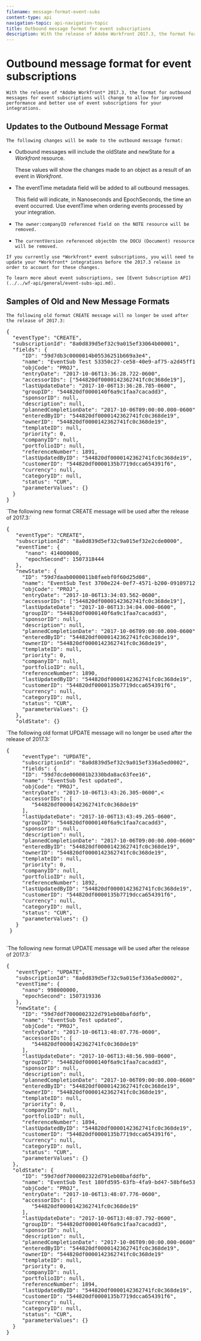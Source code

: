 ```yaml
---
filename: message-format-event-subs
content-type: api
navigation-topic: api-navigation-topic
title: Outbound message format for event subscriptions
description: With the release of Adobe Workfront 2017.3, the format for outbound messages for event subscriptions will change to allow for improved performance and better use of event subscriptions for your integrations.
---
```


# Outbound message format for event subscriptions

`With the release of *Adobe Workfront* 2017.3, the format for outbound messages for event subscriptions will change to allow for improved performance and better use of event subscriptions for your integrations.`

## Updates to the Outbound Message Format

`The following changes will be made to the outbound message format:`

* Outbound messages will include the oldState and newState for a *Workfront* resource.

  These values will show the changes made to an object as a result of an event in *Workfront*.

* The eventTime metadata field will be added to all outbound messages.

  This field will indicate, in Nanoseconds and EpochSeconds, the time an event occurred. Use eventTime when ordering events processed by your integration.

* `The owner:companyID referenced field on the NOTE resource will be removed.` 
* `The currentVersion referenced objectOn the DOCU (Document) resource will be removed.`

`If you currently use *Workfront* event subscriptions, you will need to update your *Workfront* integrations before the 2017.3 release in order to account for these changes.`

`To learn more about event subscriptions, see [Event Subscription API](../../wf-api/general/event-subs-api.md).`

## Samples of Old and New Message Formats

`The following old format CREATE message will no longer be used after the release of 2017.3:` 
<pre>{
&nbsp;&nbsp;"eventType": "CREATE",
&nbsp;&nbsp;"subscriptionId": "8a0d839d5ef32c9a015ef33064b00001",
&nbsp;&nbsp;"fields": {
&nbsp;&nbsp;&nbsp;&nbsp;&nbsp;"ID": "59d7db3c0000014b05536251b669a3e4",
&nbsp;&nbsp;&nbsp;&nbsp;&nbsp;"name": "EventSub Test 53350c27-ce58-40e9-af75-a2d45ff13046",
&nbsp;&nbsp;&nbsp;&nbsp;&nbsp;"objCode": "PROJ",
&nbsp;&nbsp;&nbsp;&nbsp;&nbsp;"entryDate": "2017-10-06T13:36:28.722-0600",
 &nbsp;&nbsp;&nbsp;&nbsp;"accessorIDs": ["544820df0000142362741fc0c368de19"],
 &nbsp;&nbsp;&nbsp;&nbsp;"lastUpdateDate": "2017-10-06T13:36:28.785-0600",
 &nbsp;&nbsp;&nbsp;&nbsp;"groupID": "544820df0000140f6a9c1faa7cacadd3",
 &nbsp;&nbsp;&nbsp;&nbsp;"sponsorID": null,
 &nbsp;&nbsp;&nbsp;&nbsp;"description": null,
 &nbsp;&nbsp;&nbsp;&nbsp;"plannedCompletionDate": "2017-10-06T09:00:00.000-0600",
 &nbsp;&nbsp;&nbsp;&nbsp;"enteredByID": "544820df0000142362741fc0c368de19",
 &nbsp;&nbsp;&nbsp;&nbsp;"ownerID": "544820df0000142362741fc0c368de19",
 &nbsp;&nbsp;&nbsp;&nbsp;"templateID": null,
 &nbsp;&nbsp;&nbsp;&nbsp;"priority": 0,
 &nbsp;&nbsp;&nbsp;&nbsp;"companyID": null,
 &nbsp;&nbsp;&nbsp;&nbsp;"portfolioID": null,
 &nbsp;&nbsp;&nbsp;&nbsp;"referenceNumber": 1891,
 &nbsp;&nbsp;&nbsp;&nbsp;"lastUpdatedByID": "544820df0000142362741fc0c368de19",
 &nbsp;&nbsp;&nbsp;&nbsp;"customerID": "544820df0000135b7719dcca654391f6",
 &nbsp;&nbsp;&nbsp;&nbsp;"currency": null,
 &nbsp;&nbsp;&nbsp;&nbsp;"categoryID": null,
 &nbsp;&nbsp;&nbsp;&nbsp;"status": "CUR",
 &nbsp;&nbsp;&nbsp;&nbsp;"parameterValues": {}
 &nbsp;}<br>}</pre>`The following new format CREATE message will be used after the release of 2017.3:` 
<pre>{
 &nbsp;&nbsp;"eventType": "CREATE",
 &nbsp;&nbsp;"subscriptionId": "8a0d839d5ef32c9a015ef32e2cde0000",
 &nbsp;&nbsp;"eventTime": {
 &nbsp;&nbsp;&nbsp;  "nano": 414000000,
 &nbsp;&nbsp;&nbsp;&nbsp;&nbsp;"epochSecond": 1507318444
 &nbsp;&nbsp;},
 &nbsp;&nbsp;"newState": {
 &nbsp;&nbsp;&nbsp;&nbsp;"ID": "59d7daab0000011b8faebf0f60d25d08",
 &nbsp;&nbsp;&nbsp;&nbsp;"name": "EventSub Test 3700e224-0ef7-4571-b200-09109712152c",
 &nbsp;&nbsp;&nbsp;&nbsp;"objCode": "PROJ",
 &nbsp;&nbsp;&nbsp;&nbsp;"entryDate": "2017-10-06T13:34:03.562-0600",
 &nbsp;&nbsp;&nbsp;&nbsp;"accessorIDs": ["544820df0000142362741fc0c368de19"],
 &nbsp;&nbsp;&nbsp;&nbsp;"lastUpdateDate": "2017-10-06T13:34:04.000-0600",
 &nbsp;&nbsp;&nbsp;&nbsp;"groupID": "544820df0000140f6a9c1faa7cacadd3",
 &nbsp;&nbsp;&nbsp;&nbsp;"sponsorID": null,
 &nbsp;&nbsp;&nbsp;&nbsp;"description": null,
 &nbsp;&nbsp;&nbsp;&nbsp;"plannedCompletionDate": "2017-10-06T09:00:00.000-0600",
 &nbsp;&nbsp;&nbsp;&nbsp;"enteredByID": "544820df0000142362741fc0c368de19",
 &nbsp;&nbsp;&nbsp;&nbsp;"ownerID": "544820df0000142362741fc0c368de19",
 &nbsp;&nbsp;&nbsp;&nbsp;"templateID": null,
 &nbsp;&nbsp;&nbsp;&nbsp;"priority": 0,
 &nbsp;&nbsp;&nbsp;&nbsp;"companyID": null,
 &nbsp;&nbsp;&nbsp;&nbsp;"portfolioID": null,
 &nbsp;&nbsp;&nbsp;&nbsp;"referenceNumber": 1890,
 &nbsp;&nbsp;&nbsp;&nbsp;"lastUpdatedByID": "544820df0000142362741fc0c368de19",
 &nbsp;&nbsp;&nbsp;&nbsp;"customerID": "544820df0000135b7719dcca654391f6",
 &nbsp;&nbsp;&nbsp;&nbsp;"currency": null,
 &nbsp;&nbsp;&nbsp;&nbsp;"categoryID": null,
 &nbsp;&nbsp;&nbsp;&nbsp;"status": "CUR",
 &nbsp;&nbsp;&nbsp;&nbsp;"parameterValues": {}
 &nbsp;&nbsp;},
 &nbsp;&nbsp;"oldState": {}
</pre>`The following old format UPDATE message will no longer be used after the release of 2017.3:` 
<pre>{
 &nbsp;&nbsp;&nbsp;&nbsp;"eventType": "UPDATE",
 &nbsp;&nbsp;&nbsp;&nbsp;"subscriptionId": "8a0d839d5ef32c9a015ef336a5ed0002",
 &nbsp;&nbsp;&nbsp;&nbsp;"fields": {
 &nbsp;&nbsp;&nbsp;&nbsp;"ID": "59d7dcde000001b2330bda8ac63fee16",
 &nbsp;&nbsp;&nbsp;&nbsp;"name": "EventSub Test updated",
 &nbsp;&nbsp;&nbsp;&nbsp;"objCode": "PROJ",
 &nbsp;&nbsp;&nbsp;&nbsp;"entryDate": "2017-10-06T13:43:26.305-0600",<
 &nbsp;&nbsp;&nbsp;&nbsp;"accessorIDs": [
 &nbsp;&nbsp;&nbsp;&nbsp;&nbsp;&nbsp; "544820df0000142362741fc0c368de19"
 &nbsp;&nbsp;&nbsp;&nbsp;],
 &nbsp;&nbsp;&nbsp;&nbsp;"lastUpdateDate": "2017-10-06T13:43:49.265-0600",
 &nbsp;&nbsp;&nbsp;&nbsp;"groupID": "544820df0000140f6a9c1faa7cacadd3",
 &nbsp;&nbsp;&nbsp;&nbsp;"sponsorID": null,
 &nbsp;&nbsp;&nbsp;&nbsp;"description": null,
 &nbsp;&nbsp;&nbsp;&nbsp;"plannedCompletionDate": "2017-10-06T09:00:00.000-0600",
 &nbsp;&nbsp;&nbsp;&nbsp;"enteredByID": "544820df0000142362741fc0c368de19",
 &nbsp;&nbsp;&nbsp;&nbsp;"ownerID": "544820df0000142362741fc0c368de19",
 &nbsp;&nbsp;&nbsp;&nbsp;"templateID": null,
 &nbsp;&nbsp; &nbsp;"priority": 0,
 &nbsp;&nbsp;&nbsp;&nbsp;"companyID": null,
 &nbsp;&nbsp;&nbsp;&nbsp;"portfolioID": null,
 &nbsp;&nbsp;&nbsp;&nbsp;"referenceNumber": 1892,
 &nbsp;&nbsp;&nbsp;&nbsp;"lastUpdatedByID": "544820df0000142362741fc0c368de19",
&nbsp;&nbsp;&nbsp;&nbsp;&nbsp;"customerID": "544820df0000135b7719dcca654391f6",
 &nbsp;&nbsp;&nbsp;&nbsp;"currency": null,
 &nbsp;&nbsp;&nbsp;&nbsp;"categoryID": null,
 &nbsp;&nbsp;&nbsp;&nbsp;"status": "CUR",
&nbsp;&nbsp;&nbsp;&nbsp;&nbsp;"parameterValues": {}
 &nbsp;&nbsp;}
&nbsp;}
&nbsp;</pre>`The following new format UPDATE message will be used after the release of 2017.3:` 
<pre>{
 &nbsp; "eventType": "UPDATE",
 &nbsp;&nbsp;"subscriptionId": "8a0d839d5ef32c9a015ef336a5ed0002",
 &nbsp;&nbsp;"eventTime": {
 &nbsp;&nbsp;&nbsp;&nbsp;"nano": 998000000,
 &nbsp;&nbsp;&nbsp;&nbsp;"epochSecond": 1507319336
 &nbsp;&nbsp;},
 &nbsp;&nbsp;"newState": {
 &nbsp;&nbsp;&nbsp;&nbsp;"ID": "59d7ddf7000002322d791eb08bafddfb",
 &nbsp;&nbsp;&nbsp;&nbsp;"name": "EventSub Test updated",
 &nbsp;&nbsp;&nbsp;&nbsp;"objCode": "PROJ",
 &nbsp;&nbsp;&nbsp;&nbsp;"entryDate": "2017-10-06T13:48:07.776-0600",
 &nbsp;&nbsp;&nbsp;&nbsp;"accessorIDs": [
 &nbsp;&nbsp;&nbsp;&nbsp;&nbsp;&nbsp;&nbsp;"544820df0000142362741fc0c368de19"
 &nbsp;&nbsp;&nbsp;&nbsp;],
 &nbsp;&nbsp;&nbsp;&nbsp;"lastUpdateDate": "2017-10-06T13:48:56.980-0600",
 &nbsp;&nbsp;&nbsp;&nbsp;"groupID": "544820df0000140f6a9c1faa7cacadd3",
 &nbsp;&nbsp;&nbsp;&nbsp;"sponsorID": null,
 &nbsp;&nbsp;&nbsp;&nbsp;"description": null,
 &nbsp;&nbsp;&nbsp;&nbsp;"plannedCompletionDate": "2017-10-06T09:00:00.000-0600",
 &nbsp;&nbsp;&nbsp;&nbsp;"enteredByID": "544820df0000142362741fc0c368de19",
 &nbsp;&nbsp;&nbsp;&nbsp;"ownerID": "544820df0000142362741fc0c368de19",
 &nbsp;&nbsp;&nbsp;&nbsp;"templateID": null,
 &nbsp;&nbsp;&nbsp;&nbsp;"priority": 0,
 &nbsp;&nbsp;&nbsp;&nbsp;"companyID": null,
 &nbsp;&nbsp;&nbsp;&nbsp;"portfolioID": null,
 &nbsp;&nbsp;&nbsp;&nbsp;"referenceNumber": 1894,
 &nbsp;&nbsp;&nbsp;&nbsp;"lastUpdatedByID": "544820df0000142362741fc0c368de19",
 &nbsp;&nbsp;&nbsp;&nbsp;"customerID": "544820df0000135b7719dcca654391f6",
 &nbsp;&nbsp;&nbsp;&nbsp;"currency": null,
 &nbsp;&nbsp;&nbsp;&nbsp;"categoryID": null,
 &nbsp;&nbsp;&nbsp;&nbsp;"status": "CUR",
 &nbsp;&nbsp;&nbsp;&nbsp;"parameterValues": {}
 &nbsp;},
 &nbsp;"oldState": {
 &nbsp;&nbsp;&nbsp;&nbsp;"ID": "59d7ddf7000002322d791eb08bafddfb",
 &nbsp;&nbsp;&nbsp;&nbsp;"name": "EventSub Test 180fd595-63fb-4fa9-bd47-58bf6e53d964",
 &nbsp;&nbsp;&nbsp;&nbsp;"objCode": "PROJ",
 &nbsp;&nbsp;&nbsp;&nbsp;"entryDate": "2017-10-06T13:48:07.776-0600",
 &nbsp;&nbsp;&nbsp;&nbsp;"accessorIDs": [
 &nbsp;&nbsp;&nbsp;&nbsp;&nbsp;&nbsp; "544820df0000142362741fc0c368de19"
 &nbsp;&nbsp;&nbsp;&nbsp;],
 &nbsp;&nbsp;&nbsp;&nbsp;"lastUpdateDate": "2017-10-06T13:48:07.792-0600",
 &nbsp;&nbsp;&nbsp;&nbsp;"groupID": "544820df0000140f6a9c1faa7cacadd3",
 &nbsp;&nbsp;&nbsp;&nbsp;"sponsorID": null,
 &nbsp;&nbsp;&nbsp;&nbsp;"description": null,
 &nbsp;&nbsp;&nbsp;&nbsp;"plannedCompletionDate": "2017-10-06T09:00:00.000-0600",
 &nbsp;&nbsp;&nbsp;&nbsp;"enteredByID": "544820df0000142362741fc0c368de19",
 &nbsp;&nbsp;&nbsp;&nbsp;"ownerID": "544820df0000142362741fc0c368de19"
 &nbsp;&nbsp;&nbsp;&nbsp;"templateID": null,
 &nbsp;&nbsp;&nbsp;&nbsp;"priority": 0,
 &nbsp;&nbsp;&nbsp;&nbsp;"companyID": null,
 &nbsp;&nbsp;&nbsp;&nbsp;"portfolioID": null,
 &nbsp;&nbsp;&nbsp;&nbsp;"referenceNumber": 1894,
 &nbsp;&nbsp;&nbsp;&nbsp;"lastUpdatedByID": "544820df0000142362741fc0c368de19",
 &nbsp;&nbsp;&nbsp;&nbsp;"customerID": "544820df0000135b7719dcca654391f6",
 &nbsp;&nbsp;&nbsp;&nbsp;"currency": null,
 &nbsp;&nbsp;&nbsp;&nbsp;"categoryID": null,
 &nbsp;&nbsp;&nbsp;&nbsp;"status": "CUR",
 &nbsp;&nbsp;&nbsp;&nbsp;"parameterValues": {}
 &nbsp;}<br>}</pre>

